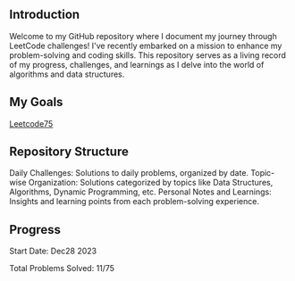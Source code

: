 ## Introduction ##
Welcome to my GitHub repository where I document my journey through LeetCode challenges! I've recently embarked on a mission to enhance my problem-solving and coding skills. This repository serves as a living record of my progress, challenges, and learnings as I delve into the world of algorithms and data structures.

## My Goals ##
[Leetcode75](https://leetcode.com/studyplan/leetcode-75/)

## Repository Structure ##
Daily Challenges: Solutions to daily problems, organized by date.
Topic-wise Organization: Solutions categorized by topics like Data Structures, Algorithms, Dynamic Programming, etc.
Personal Notes and Learnings: Insights and learning points from each problem-solving experience.

## Progress ##
Start Date: Dec28 2023

Total Problems Solved: 11/75
